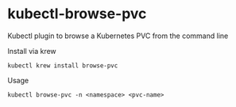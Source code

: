 # kubectl-browse-pvc
Kubectl plugin to browse a Kubernetes PVC from the command line

Install via krew
```
kubectl krew install browse-pvc
```

Usage
```
kubectl browse-pvc -n <namespace> <pvc-name>
```
